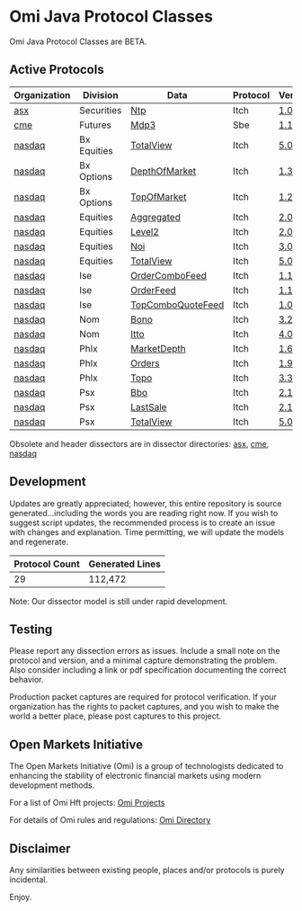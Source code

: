 # Omi Java Protocol Classes

Omi Java Protocol Classes are BETA.


## Active Protocols

| Organization | Division | Data | Protocol | Version | Date | [Testing][Omi.Glossary.Testing] |
| --- | --- | --- | --- | --- | --- | --- |
| [asx][asx.Directory] | Securities | [Ntp][Asx.Securities.Ntp.Itch.v1.05.Dissector] | Itch | [1.05][Asx.Securities.Ntp.Itch.v1.05.Dissector] | 12/1/2017 | [Untested][Omi.Glossary.Testing.Untested] |
| [cme][cme.Directory] | Futures | [Mdp3][Cme.Futures.Mdp3.Sbe.v1.11.Dissector] | Sbe | [1.11][Cme.Futures.Mdp3.Sbe.v1.11.Dissector] | 3/3/2020 | [Untested][Omi.Glossary.Testing.Untested] |
| [nasdaq][nasdaq.Directory] | Bx Equities | [TotalView][Nasdaq.Bx.Equities.TotalView.Itch.v5.0.Dissector] | Itch | [5.0][Nasdaq.Bx.Equities.TotalView.Itch.v5.0.Dissector] | 5/23/2018 | [Untested][Omi.Glossary.Testing.Untested] |
| [nasdaq][nasdaq.Directory] | Bx Options | [DepthOfMarket][Nasdaq.Bx.Options.DepthOfMarket.Itch.v1.3.Dissector] | Itch | [1.3][Nasdaq.Bx.Options.DepthOfMarket.Itch.v1.3.Dissector] | 11/2/2017 | [Untested][Omi.Glossary.Testing.Untested] |
| [nasdaq][nasdaq.Directory] | Bx Options | [TopOfMarket][Nasdaq.Bx.Options.TopOfMarket.Itch.v1.2.Dissector] | Itch | [1.2][Nasdaq.Bx.Options.TopOfMarket.Itch.v1.2.Dissector] | 11/2/2017 | [Untested][Omi.Glossary.Testing.Untested] |
| [nasdaq][nasdaq.Directory] | Equities | [Aggregated][Nasdaq.Equities.Aggregated.Itch.v2.0.Dissector] | Itch | [2.0][Nasdaq.Equities.Aggregated.Itch.v2.0.Dissector] | 9/12/2017 | [Untested][Omi.Glossary.Testing.Untested] |
| [nasdaq][nasdaq.Directory] | Equities | [Level2][Nasdaq.Equities.Level2.Itch.v2.0.Dissector] | Itch | [2.0][Nasdaq.Equities.Level2.Itch.v2.0.Dissector] | 5/3/2018 | [Untested][Omi.Glossary.Testing.Untested] |
| [nasdaq][nasdaq.Directory] | Equities | [Noi][Nasdaq.Equities.Noi.Itch.v3.0.Dissector] | Itch | [3.0][Nasdaq.Equities.Noi.Itch.v3.0.Dissector] | 9/12/2017 | [Untested][Omi.Glossary.Testing.Untested] |
| [nasdaq][nasdaq.Directory] | Equities | [TotalView][Nasdaq.Equities.TotalView.Itch.v5.0.Dissector] | Itch | [5.0][Nasdaq.Equities.TotalView.Itch.v5.0.Dissector] | 9/12/2017 | [Untested][Omi.Glossary.Testing.Untested] |
| [nasdaq][nasdaq.Directory] | Ise | [OrderComboFeed][Nasdaq.Ise.OrderComboFeed.Itch.v1.1.Dissector] | Itch | [1.1][Nasdaq.Ise.OrderComboFeed.Itch.v1.1.Dissector] | 6/13/2017 | [Untested][Omi.Glossary.Testing.Untested] |
| [nasdaq][nasdaq.Directory] | Ise | [OrderFeed][Nasdaq.Ise.OrderFeed.Itch.v1.1.Dissector] | Itch | [1.1][Nasdaq.Ise.OrderFeed.Itch.v1.1.Dissector] | 8/23/2017 | [Untested][Omi.Glossary.Testing.Untested] |
| [nasdaq][nasdaq.Directory] | Ise | [TopComboQuoteFeed][Nasdaq.Ise.TopComboQuoteFeed.Itch.v1.0.Dissector] | Itch | [1.0][Nasdaq.Ise.TopComboQuoteFeed.Itch.v1.0.Dissector] | 8/23/2017 | [Untested][Omi.Glossary.Testing.Untested] |
| [nasdaq][nasdaq.Directory] | Nom | [Bono][Nasdaq.Nom.Bono.Itch.v3.2.Dissector] | Itch | [3.2][Nasdaq.Nom.Bono.Itch.v3.2.Dissector] | 11/2/2017 | [Untested][Omi.Glossary.Testing.Untested] |
| [nasdaq][nasdaq.Directory] | Nom | [Itto][Nasdaq.Nom.Itto.Itch.v4.0.Dissector] | Itch | [4.0][Nasdaq.Nom.Itto.Itch.v4.0.Dissector] | 2/8/2018 | [Untested][Omi.Glossary.Testing.Untested] |
| [nasdaq][nasdaq.Directory] | Phlx | [MarketDepth][Nasdaq.Phlx.MarketDepth.Itch.v1.6.Dissector] | Itch | [1.6][Nasdaq.Phlx.MarketDepth.Itch.v1.6.Dissector] | 3/8/2018 | [Untested][Omi.Glossary.Testing.Untested] |
| [nasdaq][nasdaq.Directory] | Phlx | [Orders][Nasdaq.Phlx.Orders.Itch.v1.9.Dissector] | Itch | [1.9][Nasdaq.Phlx.Orders.Itch.v1.9.Dissector] | 8/10/2015 | [Untested][Omi.Glossary.Testing.Untested] |
| [nasdaq][nasdaq.Directory] | Phlx | [Topo][Nasdaq.Phlx.Topo.Itch.v3.3.Dissector] | Itch | [3.3][Nasdaq.Phlx.Topo.Itch.v3.3.Dissector] | 11/2/2017 | [Untested][Omi.Glossary.Testing.Untested] |
| [nasdaq][nasdaq.Directory] | Psx | [Bbo][Nasdaq.Psx.Bbo.Itch.v2.1.Dissector] | Itch | [2.1][Nasdaq.Psx.Bbo.Itch.v2.1.Dissector] | 5/3/2018 | [Untested][Omi.Glossary.Testing.Untested] |
| [nasdaq][nasdaq.Directory] | Psx | [LastSale][Nasdaq.Psx.LastSale.Itch.v2.1.Dissector] | Itch | [2.1][Nasdaq.Psx.LastSale.Itch.v2.1.Dissector] | 5/3/2018 | [Untested][Omi.Glossary.Testing.Untested] |
| [nasdaq][nasdaq.Directory] | Psx | [TotalView][Nasdaq.Psx.TotalView.Itch.v5.0.Dissector] | Itch | [5.0][Nasdaq.Psx.TotalView.Itch.v5.0.Dissector] | 5/3/2018 | [Untested][Omi.Glossary.Testing.Untested] |

Obsolete and header dissectors are in dissector directories: [asx][asx.Directory], [cme][cme.Directory], [nasdaq][nasdaq.Directory]

## Development

Updates are greatly appreciated; however, this entire repository is source generated...including the words you are reading right now. If you wish to suggest script updates, the recommended process is to create an issue with changes and explanation.  Time permitting, we will update the models and regenerate.

| Protocol Count | Generated Lines |
| --- | --- |
| 29 | 112,472 |

Note: Our dissector model is still under rapid development.

## Testing

Please report any dissection errors as issues.  Include a small note on the protocol and version, and a minimal capture demonstrating the problem. Also consider including a link or pdf specification documenting the correct behavior.

Production packet captures are required for protocol verification.  If your organization has the rights to packet captures, and you wish to make the world a better place, please post captures to this project.

## Open Markets Initiative

The Open Markets Initiative (Omi) is a group of technologists dedicated to enhancing the stability of electronic financial markets using modern development methods.

For a list of Omi Hft projects: [Omi Projects](https://github.com/Open-Markets-Initiative/Directory/tree/master/Projects "Open Markets Initiative Projects")

For details of Omi rules and regulations: [Omi Directory](https://github.com/Open-Markets-Initiative/Directory "Open Markets Initiative Directory")
## Disclaimer

Any similarities between existing people, places and/or protocols is purely incidental.

Enjoy.

[Omi Projects]: https://github.com/Open-Markets-Initiative/Directory/tree/master/Projects "Open Markets Initiative Projects"
[Omi Rules and Regulations]: https://github.com/Open-Markets-Initiative/Directory/tree/master/License "Open Markets Initiative Rules and Regulations"

[Omi.Glossary.Testing]: https://github.com/Open-Markets-Initiative/Directory/blob/master/Glossary/Testing.md "Protocol Testing Status"
[Omi.Glossary.Testing.Verified]: https://github.com/Open-Markets-Initiative/Directory/blob/master/Glossary/Testing.md "Testing Status: Protocol has been tested on live data"
[Omi.Glossary.Testing.Incomplete]: https://github.com/Open-Markets-Initiative/Directory/blob/master/Glossary/Testing.md "Testing Status: Protocol has been tested on live data but contains known issues"
[Omi.Glossary.Testing.Beta]: https://github.com/Open-Markets-Initiative/Directory/blob/master/Glossary/Testing.md "Testing Status: Protocol has not been tested and structure is speculative"
[Omi.Glossary.Testing.Untested]: https://github.com/Open-Markets-Initiative/Directory/blob/master/Glossary/Testing.md "Testing Status: Protocol has not been tested on live data"

[Asx.Directory]: https://github.com/Open-Markets-Initiative/omi.java.protocol.classes/tree/master/src/main/java/com/omi/asx "Australian Securities Exchange"
[Cme.Directory]: https://github.com/Open-Markets-Initiative/omi.java.protocol.classes/tree/master/src/main/java/com/omi/cme "Chicago Mercantile Exchange"
[Nasdaq.Directory]: https://github.com/Open-Markets-Initiative/omi.java.protocol.classes/tree/master/src/main/java/com/omi/nasdaq "National Association of Securities Dealers Automated Quotations"

[Asx.Securities.Ntp.Itch.v1.05.Dissector]: https://github.com/Open-Markets-Initiative/omi.java.protocol.classes/blob/master/Asx/AsxSecuritiesNtpItchv105.java "Asx Securities Ntp Itch v1.05 Java Protocol Class"
[Cme.Futures.Mdp3.Sbe.v1.11.Dissector]: https://github.com/Open-Markets-Initiative/omi.java.protocol.classes/blob/master/Cme/CmeFuturesMdp3Sbev111.java "Cme Futures Mdp3 Sbe v1.11 Java Protocol Class"
[Nasdaq.Bx.Equities.TotalView.Itch.v5.0.Dissector]: https://github.com/Open-Markets-Initiative/omi.java.protocol.classes/blob/master/Nasdaq/NasdaqBxEquitiesTotalViewItchv50.java "Nasdaq Bx Equities TotalView Itch v5.0 Java Protocol Class"
[Nasdaq.Bx.Options.TopOfMarket.Itch.v1.2.Dissector]: https://github.com/Open-Markets-Initiative/omi.java.protocol.classes/blob/master/Nasdaq/NasdaqBxOptionsTopOfMarketItchv12.java "Nasdaq Bx Options TopOfMarket Itch v1.2 Java Protocol Class"
[Nasdaq.Bx.Options.DepthOfMarket.Itch.v1.3.Dissector]: https://github.com/Open-Markets-Initiative/omi.java.protocol.classes/blob/master/Nasdaq/NasdaqBxOptionsDepthOfMarketItchv13.java "Nasdaq Bx Options DepthOfMarket Itch v1.3 Java Protocol Class"
[Nasdaq.Ise.OrderComboFeed.Itch.v1.1.Dissector]: https://github.com/Open-Markets-Initiative/omi.java.protocol.classes/blob/master/Nasdaq/NasdaqIseOrderComboFeedItchv11.java "Nasdaq Ise OrderComboFeed Itch v1.1 Java Protocol Class"
[Nasdaq.Ise.OrderFeed.Itch.v1.1.Dissector]: https://github.com/Open-Markets-Initiative/omi.java.protocol.classes/blob/master/Nasdaq/NasdaqIseOrderFeedItchv11.java "Nasdaq Ise OrderFeed Itch v1.1 Java Protocol Class"
[Nasdaq.Ise.TopComboQuoteFeed.Itch.v1.0.Dissector]: https://github.com/Open-Markets-Initiative/omi.java.protocol.classes/blob/master/Nasdaq/NasdaqIseTopComboQuoteFeedItchv10.java "Nasdaq Ise TopComboQuoteFeed Itch v1.0 Java Protocol Class"
[Nasdaq.Nom.Bono.Itch.v3.2.Dissector]: https://github.com/Open-Markets-Initiative/omi.java.protocol.classes/blob/master/Nasdaq/NasdaqNomBonoItchv32.java "Nasdaq Nom Bono Itch v3.2 Java Protocol Class"
[Nasdaq.Nom.Itto.Itch.v4.0.Dissector]: https://github.com/Open-Markets-Initiative/omi.java.protocol.classes/blob/master/Nasdaq/NasdaqNomIttoItchv40.java "Nasdaq Nom Itto Itch v4.0 Java Protocol Class"
[Nasdaq.Phlx.MarketDepth.Itch.v1.6.Dissector]: https://github.com/Open-Markets-Initiative/omi.java.protocol.classes/blob/master/Nasdaq/NasdaqPhlxMarketDepthItchv16.java "Nasdaq Phlx MarketDepth Itch v1.6 Java Protocol Class"
[Nasdaq.Phlx.Orders.Itch.v1.9.Dissector]: https://github.com/Open-Markets-Initiative/omi.java.protocol.classes/blob/master/Nasdaq/NasdaqPhlxOrdersItchv19.java "Nasdaq Phlx Orders Itch v1.9 Java Protocol Class"
[Nasdaq.Phlx.Topo.Itch.v3.3.Dissector]: https://github.com/Open-Markets-Initiative/omi.java.protocol.classes/blob/master/Nasdaq/NasdaqPhlxTopoItchv33.java "Nasdaq Phlx Topo Itch v3.3 Java Protocol Class"
[Nasdaq.Psx.LastSale.Itch.v2.1.Dissector]: https://github.com/Open-Markets-Initiative/omi.java.protocol.classes/blob/master/Nasdaq/NasdaqPsxLastSaleItchv21.java "Nasdaq Psx LastSale Itch v2.1 Java Protocol Class"
[Nasdaq.Psx.TotalView.Itch.v5.0.Dissector]: https://github.com/Open-Markets-Initiative/omi.java.protocol.classes/blob/master/Nasdaq/NasdaqPsxTotalViewItchv50.java "Nasdaq Psx TotalView Itch v5.0 Java Protocol Class"
[Nasdaq.Psx.Bbo.Itch.v2.1.Dissector]: https://github.com/Open-Markets-Initiative/omi.java.protocol.classes/blob/master/Nasdaq/NasdaqPsxBboItchv21.java "Nasdaq Psx Bbo Itch v2.1 Java Protocol Class"
[Nasdaq.Equities.Aggregated.Itch.v2.0.Dissector]: https://github.com/Open-Markets-Initiative/omi.java.protocol.classes/blob/master/Nasdaq/NasdaqEquitiesAggregatedItchv20.java "Nasdaq Equities Aggregated Itch v2.0 Java Protocol Class"
[Nasdaq.Equities.Level2.Itch.v2.0.Dissector]: https://github.com/Open-Markets-Initiative/omi.java.protocol.classes/blob/master/Nasdaq/NasdaqEquitiesLevel2Itchv20.java "Nasdaq Equities Level2 Itch v2.0 Java Protocol Class"
[Nasdaq.Equities.Noi.Itch.v3.0.Dissector]: https://github.com/Open-Markets-Initiative/omi.java.protocol.classes/blob/master/Nasdaq/NasdaqEquitiesNoiItchv30.java "Nasdaq Equities Noi Itch v3.0 Java Protocol Class"
[Nasdaq.Equities.TotalView.Itch.v5.0.Dissector]: https://github.com/Open-Markets-Initiative/omi.java.protocol.classes/blob/master/Nasdaq/NasdaqEquitiesTotalViewItchv50.java "Nasdaq Equities TotalView Itch v5.0 Java Protocol Class"
